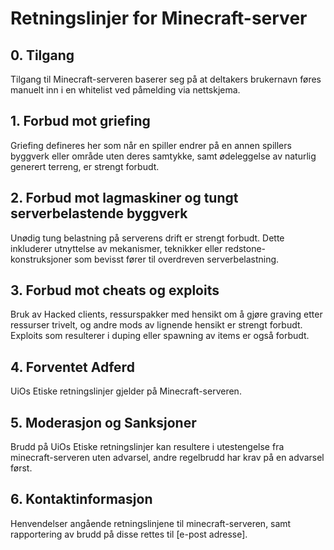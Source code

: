 # Retningslinjer for Minecraft-server

## 0. Tilgang
Tilgang til Minecraft-serveren baserer seg på at deltakers brukernavn føres manuelt inn i en whitelist ved påmelding via nettskjema.

## 1. Forbud mot griefing
Griefing defineres her som når en spiller endrer på en annen spillers byggverk eller område uten deres samtykke, samt ødeleggelse av naturlig generert terreng, er strengt forbudt.

## 2. Forbud mot lagmaskiner og tungt serverbelastende byggverk
Unødig tung belastning på serverens drift er strengt forbudt. Dette inkluderer utnyttelse av mekanismer, teknikker eller redstone-konstruksjoner som bevisst fører til overdreven serverbelastning.

## 3. Forbud mot cheats og exploits
Bruk av Hacked clients, ressurspakker med hensikt om å gjøre graving etter ressurser trivelt, og andre mods av lignende hensikt er strengt forbudt. Exploits som resulterer i duping eller spawning av items er også forbudt.

## 4. Forventet Adferd
UiOs Etiske retningslinjer gjelder på Minecraft-serveren.

## 5. Moderasjon og Sanksjoner
Brudd på UiOs Etiske retningslinjer kan resultere i utestengelse fra minecraft-serveren uten advarsel, andre regelbrudd har krav på en advarsel først.

## 6. Kontaktinformasjon
Henvendelser angående retningslinjene til minecraft-serveren, samt rapportering av brudd på disse rettes til [e-post adresse].
